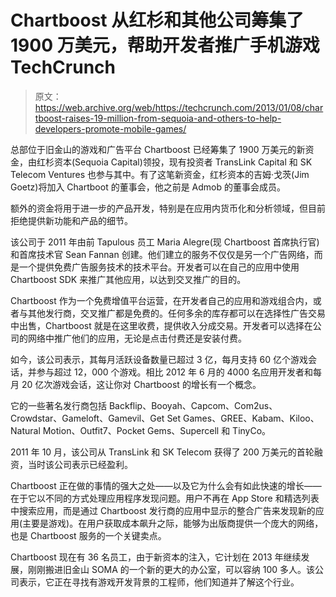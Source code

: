 # Chartboost 从红杉和其他公司筹集了 1900 万美元，帮助开发者推广手机游戏 TechCrunch

> 原文：<https://web.archive.org/web/https://techcrunch.com/2013/01/08/chartboost-raises-19-million-from-sequoia-and-others-to-help-developers-promote-mobile-games/>

总部位于旧金山的游戏和广告平台 Chartboost 已经筹集了 1900 万美元的新资金，由红杉资本(Sequoia Capital)领投，现有投资者 TransLink Capital 和 SK Telecom Ventures 也参与其中。有了这笔新资金，红杉资本的吉姆·戈茨(Jim Goetz)将加入 Chartboot 的董事会，他之前是 Admob 的董事会成员。

额外的资金将用于进一步的产品开发，特别是在应用内货币化和分析领域，但目前拒绝提供新功能和产品的细节。

该公司于 2011 年由前 Tapulous 员工 Maria Alegre(现 Chartboost 首席执行官)和首席技术官 Sean Fannan 创建。他们建立的服务不仅仅是另一个广告网络，而是一个提供免费广告服务技术的技术平台。开发者可以在自己的应用中使用 Chartboost SDK 来推广其他应用，以达到交叉推广的目的。

Chartboost 作为一个免费增值平台运营，在开发者自己的应用和游戏组合内，或者与其他发行商，交叉推广都是免费的。任何多余的库存都可以在选择性广告交易中出售，Chartboost 就是在这里收费，提供收入分成交易。开发者可以选择在公司的网络中推广他们的应用，无论是点击付费还是安装付费。

如今，该公司表示，其每月活跃设备数量已超过 3 亿，每月支持 60 亿个游戏会话，并参与超过 12，000 个游戏。相比 2012 年 6 月的 4000 名应用开发者和每月 20 亿次游戏会话，这让你对 Chartboost 的增长有一个概念。

它的一些著名发行商包括 Backflip、Booyah、Capcom、Com2us、Crowdstar、Gameloft、Gamevil、Get Set Games、GREE、Kabam、Kiloo、Natural Motion、Outfit7、Pocket Gems、Supercell 和 TinyCo。

2011 年 10 月，该公司从 TransLink 和 SK Telecom 获得了 200 万美元的首轮融资，当时该公司表示已经盈利。

Chartboost 正在做的事情的强大之处——以及它为什么会有如此快速的增长——在于它以不同的方式处理应用程序发现问题。用户不再在 App Store 和精选列表中搜索应用，而是通过 Chartboost 发行商的应用中显示的整合广告来发现新的应用(主要是游戏)。在用户获取成本飙升之际，能够为出版商提供一个庞大的网络，也是 Chartboost 服务的一个关键卖点。

Chartboost 现在有 36 名员工，由于新资本的注入，它计划在 2013 年继续发展，刚刚搬进旧金山 SOMA 的一个新的更大的办公室，可以容纳 100 多人。该公司表示，它正在寻找有游戏开发背景的工程师，他们知道并了解这个行业。